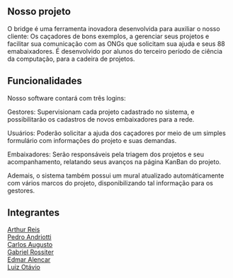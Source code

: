 ## Nosso projeto

O bridge é uma ferramenta inovadora desenvolvida para auxiliar o nosso cliente: Os caçadores de bons exemplos, a gerenciar seus projetos e facilitar sua comunicação com as ONGs que solicitam sua ajuda e seus 88 emabaixadores. É desenvolvido por alunos do terceiro período de ciência da computação, para a cadeira de projetos.

## Funcionalidades

Nosso software contará com três logins: 

Gestores: Supervisionam cada projeto cadastrado no sistema, e possibilitarão os cadastros de novos embaixadores para a rede.

Usuários: Poderão solicitar a ajuda dos caçadores por meio de um simples formulário com informações do projeto e suas demandas.

Embaixadores: Serão responsáveis pela triagem dos projetos e seu acompanhamento, relatando seus avanços na página KanBan do projeto.

Ademais, o sistema também possui um mural atualizado automáticamente com vários marcos do projeto, disponibilizando tal informação para os gestores.

## Integrantes

[Arthur Reis](https://github.com/arthurreis33) <br />
[Pedro Andriotti](https://github.com/pedroandriottii) <br />
[Carlos Augusto](https://github.com/CarlosAugustoP) <br />
[Gabriel Rossiter](https://github.com/grossiter04) <br />
[Edmar Alencar](https://github.com/edmaaralencar) <br />
[Luiz Otávio](https://github.com/luismingati) <br />
